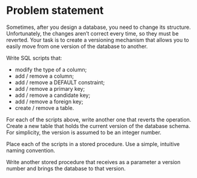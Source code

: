 # Problem statement

Sometimes, after you design a database, you need to change its structure. Unfortunately, the changes aren’t correct every time, so they must be reverted. Your task is to create a versioning mechanism that allows you to easily move from one version of the database to another.

Write SQL scripts that:

* modify the type of a column;
* add / remove a column;
* add / remove a DEFAULT constraint;
* add / remove a primary key;
* add / remove a candidate key;
* add / remove a foreign key;
* create / remove a table.

For each of the scripts above, write another one that reverts the operation. Create a new table that holds the current version of the database schema. For simplicity, the version is assumed to be an integer number.

Place each of the scripts in a stored procedure. Use a simple, intuitive naming convention.

Write another stored procedure that receives as a parameter a version number and brings the database to that version.